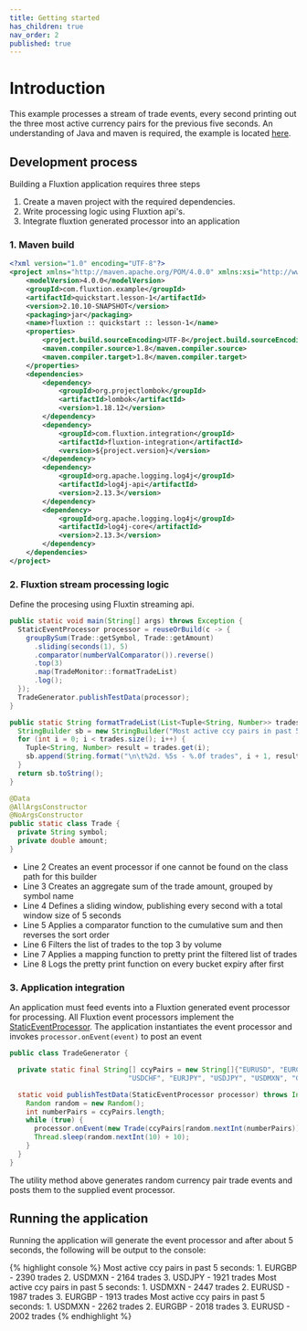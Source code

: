 ```yaml
---
title: Getting started
has_children: true
nav_order: 2
published: true
---
```

# Introduction
This example processes a stream of trade events, every second printing out the three most active currency pairs for the previous five seconds. An understanding of Java and maven is required, the example is located [here](https://github.com/v12technology/fluxtion/tree/2.10.11/examples/quickstart/lesson-1).
## Development process
Building a Fluxtion application requires three steps
1. Create a maven project with the required dependencies. 
1. Write processing logic using Fluxtion api's. 
1. Integrate fluxtion generated processor into an application

### 1. Maven build

```xml
<?xml version="1.0" encoding="UTF-8"?>
<project xmlns="http://maven.apache.org/POM/4.0.0" xmlns:xsi="http://www.w3.org/2001/XMLSchema-instance" xsi:schemaLocation="http://maven.apache.org/POM/4.0.0 http://maven.apache.org/xsd/maven-4.0.0.xsd">
    <modelVersion>4.0.0</modelVersion>
    <groupId>com.fluxtion.example</groupId>
    <artifactId>quickstart.lesson-1</artifactId>
    <version>2.10.10-SNAPSHOT</version>
    <packaging>jar</packaging>
    <name>fluxtion :: quickstart :: lesson-1</name>
    <properties>
        <project.build.sourceEncoding>UTF-8</project.build.sourceEncoding>
        <maven.compiler.source>1.8</maven.compiler.source>
        <maven.compiler.target>1.8</maven.compiler.target>
    </properties>
    <dependencies>
        <dependency>
            <groupId>org.projectlombok</groupId>
            <artifactId>lombok</artifactId>
            <version>1.18.12</version>
        </dependency>
        <dependency>
            <groupId>com.fluxtion.integration</groupId>
            <artifactId>fluxtion-integration</artifactId>
            <version>${project.version}</version>
        </dependency>
        <dependency>
            <groupId>org.apache.logging.log4j</groupId>
            <artifactId>log4j-api</artifactId>
            <version>2.13.3</version>
        </dependency>
        <dependency>
            <groupId>org.apache.logging.log4j</groupId>
            <artifactId>log4j-core</artifactId>
            <version>2.13.3</version>
        </dependency>
    </dependencies>
</project>
```

### 2. Fluxtion stream processing logic
Define the procesing using Fluxtin streaming api. 

```java
public static void main(String[] args) throws Exception {
  StaticEventProcessor processor = reuseOrBuild(c -> {
    groupBySum(Trade::getSymbol, Trade::getAmount)
      .sliding(seconds(1), 5)
      .comparator(numberValComparator()).reverse()
      .top(3)
      .map(TradeMonitor::formatTradeList)
      .log();
  });
  TradeGenerator.publishTestData(processor);
}

public static String formatTradeList(List<Tuple<String, Number>> trades) {
  StringBuilder sb = new StringBuilder("Most active ccy pairs in past 5 seconds:");
  for (int i = 0; i < trades.size(); i++) {
    Tuple<String, Number> result = trades.get(i);
    sb.append(String.format("\n\t%2d. %5s - %.0f trades", i + 1, result.getKey(), result.getValue()));
  }
  return sb.toString();
}

@Data
@AllArgsConstructor
@NoArgsConstructor
public static class Trade {
  private String symbol;
  private double amount;
}
```

- Line 2 Creates an event processor if one cannot be found on the class path for this builder
- Line 3 Creates an aggregate sum of the trade amount, grouped by symbol name
- Line 4 Defines a sliding window, publishing every second with a total window size of 5 seconds
- Line 5 Applies a comparator function to the cumulative sum and then reverses the sort order
- Line 6 Filters the list of trades to the top 3 by volume
- Line 7 Applies a mapping function to pretty print the filtered list of trades
- Line 8 Logs the pretty print function on every bucket expiry after first 

### 3. Application integration

An application must feed events into a Fluxtion generated event processor for processing. All Fluxtion event processors implement the [StaticEventProcessor](https://github.com/v12technology/fluxtion/blob/develop/api/src/main/java/com/fluxtion/api/StaticEventProcessor.java). The application instantiates the event processor and invokes `processor.onEvent(event)` to post an event

```java
public class TradeGenerator {

  private static final String[] ccyPairs = new String[]{"EURUSD", "EURCHF", "EURGBP", "GBPUSD",
                             "USDCHF", "EURJPY", "USDJPY", "USDMXN", "GBPCHF", "EURNOK", "EURSEK"};

  static void publishTestData(StaticEventProcessor processor) throws InterruptedException {
    Random random = new Random();
    int numberPairs = ccyPairs.length;
    while (true) {
      processor.onEvent(new Trade(ccyPairs[random.nextInt(numberPairs)], random.nextInt(100) + 10));
      Thread.sleep(random.nextInt(10) + 10);
    }
  }
}
```
The utility method above generates random currency pair trade events and posts them to the supplied event processor.
## Running the application

Running the application will generate the event processor and after about 5 seconds, the following will be output to the console:

{% highlight console %}
Most active ccy pairs in past 5 seconds:
	 1. EURGBP - 2390 trades
	 2. USDMXN - 2164 trades
	 3. USDJPY - 1921 trades
Most active ccy pairs in past 5 seconds:
	 1. USDMXN - 2447 trades
	 2. EURUSD - 1987 trades
	 3. EURGBP - 1913 trades
Most active ccy pairs in past 5 seconds:
	 1. USDMXN - 2262 trades
	 2. EURGBP - 2018 trades
	 3. EURUSD - 2002 trades
{% endhighlight %}

